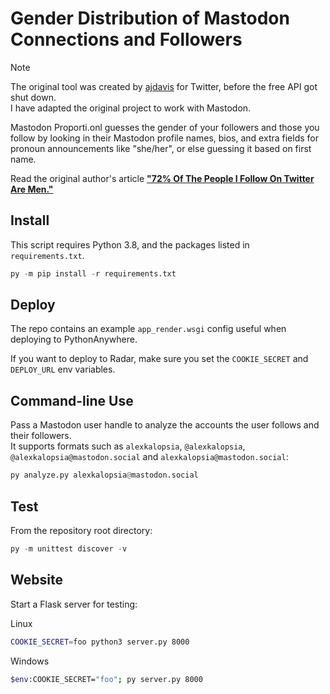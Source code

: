 Gender Distribution of Mastodon Connections and Followers
====================================================

> [!NOTE]  
> The original tool was created by [ajdavis](https://github.com/ajdavis/proporti.onl) for Twitter,
> before the free API got shut down.\
> I have adapted the original project to work with Mastodon.

Mastodon Proporti.onl guesses the gender of your followers and those you follow by looking in
their Mastodon profile names, bios, and extra fields for pronoun announcements like "she/her", or else guessing it
based on first name.

Read the original author's article **["72% Of The People I Follow On Twitter Are
Men."](https://emptysqua.re/blog/gender-of-twitter-users-i-follow/)**

Install
-------

This script requires Python 3.8, and the packages listed in `requirements.txt`.

```python
py -m pip install -r requirements.txt
```

Deploy
-------

The repo contains an example `app_render.wsgi` config useful when deploying to PythonAnywhere.

If you want to deploy to Radar, make sure you set the `COOKIE_SECRET` and `DEPLOY_URL` env variables.

Command-line Use
----------------

Pass a Mastodon user handle to analyze the accounts the user follows and their followers.\
It supports formats such as `alexkalopsia`, `@alexkalopsia`, `@alexkalopsia@mastodon.social` and `alexkalopsia@mastodon.social`:

```python
py analyze.py alexkalopsia@mastodon.social
```

Test
----

From the repository root directory:

```python
py -m unittest discover -v
```

Website
-------

Start a Flask server for testing:

Linux

```bash
COOKIE_SECRET=foo python3 server.py 8000
```

Windows

```bash
$env:COOKIE_SECRET="foo"; py server.py 8000
```
